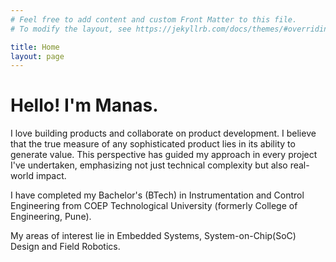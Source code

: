 ```yaml
---
# Feel free to add content and custom Front Matter to this file.
# To modify the layout, see https://jekyllrb.com/docs/themes/#overriding-theme-defaults

title: Home
layout: page
---
```


# Hello! I'm Manas.

I love building products and collaborate on product development. I believe that the true measure of any sophisticated product lies in its ability to generate value. This perspective has guided my approach in every project I've undertaken, emphasizing not just technical complexity but also real-world impact.

I have completed my Bachelor's (BTech) in Instrumentation and Control Engineering from COEP Technological University (formerly College of Engineering, Pune). 

My areas of interest lie in Embedded Systems, System-on-Chip(SoC) Design and Field Robotics.
